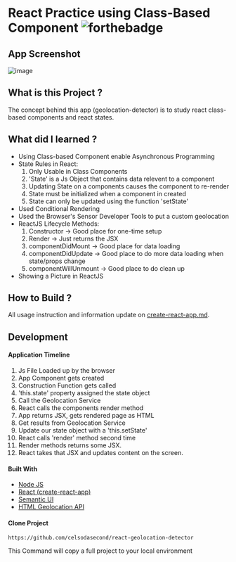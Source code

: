 # React Practice using Class-Based Component ![forthebadge](https://badges.aleen42.com/src/react.svg)

## App Screenshot
![image](https://user-images.githubusercontent.com/75917932/205422679-a13251f7-fa6e-42c5-b087-64b6ea0777f9.png)


## What is this Project ?

The concept behind this app (geolocation-detector) is to study react class-based components and react states.

## What did I learned ?

- Using Class-based Component enable Asynchronous Programming
- State Rules in React:
    1.	Only Usable in Class Components
    2.	'State' is a Js Object that contains data relevent to a component
    3.	Updating State on a components causes the component to re-render
    4.	State must be initialized when a component in created
    5.	State can only be updated using the function 'setState'
- Used Conditional Rendering
- Used the Browser's Sensor Developer Tools to put a custom geolocation
- ReactJS Lifecycle Methods:
    1. Constructor -> Good place for one-time setup
    2. Render -> Just returns the JSX
    3. componentDidMount -> Good place for data loading
    4. componentDidUpdate -> Good place to do more data loading when state/props change
    5. componentWillUnmount -> Good place to do clean up
- Showing a Picture in ReactJS

## How to Build ?

All usage instruction and information update on [create-react-app.md](https://github.com/celsodasecond/first-react-app/blob/master/create-react-app.md).

## Development

#### Application Timeline
1. Js File Loaded up by the browser
2. App Component gets created
3. Construction Function gets called
4. 'this.state' property assigned the state object
5. Call the Geolocation Service
6. React calls the components render method 
7. App returns JSX, gets rendered page as HTML
8. Get results from Geolocation Service
9. Update our state object with a 'this.setState'
10. React calls 'render' method second time
11. Render methods returns some JSX.
12. React takes that JSX and updates content on the screen.


#### Built With

- [Node JS](https://nodejs.org/en/) 
- [React (create-react-app)](https://reactjs.org/docs/create-a-new-react-app.html)
- [Semantic UI](https://semantic-ui.com/)
- [HTML Geolocation API](https://www.w3schools.com/html/html5_geolocation.asp)

#### Clone Project

```shell
https://github.com/celsodasecond/react-geolocation-detector
```

This Command will copy a full project to your local environment

